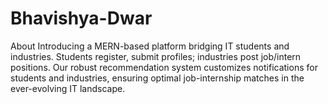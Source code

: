 # Bhavishya-Dwar
About Introducing a MERN-based platform bridging IT students and industries. Students register, submit profiles; industries post job/intern positions. Our robust recommendation system customizes notifications for students and industries, ensuring optimal job-internship matches in the ever-evolving IT landscape.
